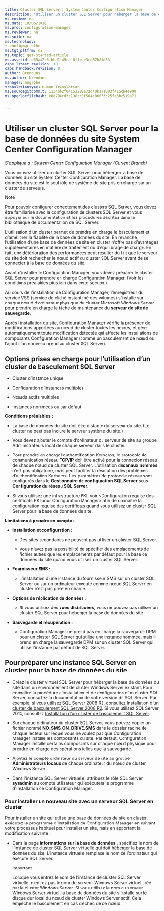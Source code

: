 ```yaml
---
title: Cluster SQL Server | System Center Configuration Manager
description: "Utiliser un cluster SQL Server pour héberger la base de données du site System Center Configuration Manager. Inclut des informations sur les options prises en charge."
ms.custom: na
ms.date: 10/06/2016
ms.prod: configuration-manager
ms.reviewer: na
ms.suite: na
ms.technology:
- configmgr-other
ms.tgt_pltfrm: na
ms.topic: get-started-article
ms.assetid: d09a82c6-bbd1-49ca-8ffe-e3ce87b85d33
caps.latest.revision: 10
caps.handback.revision: 0
author: Brenduns
ms.author: brenduns
manager: angrobe
translationtype: Human Translation
ms.sourcegitcommit: 1134bb2f04152288e72d40b1b1083f415cb4e900
ms.openlocfilehash: e8d708cd3c138cc0f564e86073c25fa3bc519a71


---
```

# <a name="use-a-sql-server-cluster-for-the-system-center-configuration-manager-site-database"></a>Utiliser un cluster SQL Server pour la base de données du site System Center Configuration Manager

*S’applique à : System Center Configuration Manager (Current Branch)*


 Vous pouvez utiliser un cluster SQL Server pour héberger la base de données du site System Center Configuration Manager. La base de données du site est le seul rôle de système de site pris en charge sur un cluster de serveurs.  

> [!NOTE]  
>  Pour pouvoir configurer correctement des clusters SQL Server, vous devez être familiarisé avec la configuration de clusters SQL Server et vous appuyer sur la documentation et les procédures décrites dans la bibliothèque de documentation de SQL Server.  

 L’utilisation d’un cluster permet de prendre en charge le basculement et d’améliorer la fiabilité de la base de données du site. En revanche, l’utilisation d’une base de données de site en cluster n’offre pas d’avantages supplémentaires en matière de traitement ou d’équilibrage de charge. En fait, une détérioration des performances peut résulter du fait que le serveur du site doit rechercher le nœud actif du cluster SQL Server avant de se connecter à la base de données du site.  

 Avant d’installer le Configuration Manager, vous devez préparer le cluster SQL Server pour prendre en charge Configuration Manager. (Voir les conditions préalables plus loin dans cette section.)  

 Au cours de l’installation de Configuration Manager, l’enregistreur du service VSS (service de cliché instantané des volumes) s’installe sur chaque nœud d’ordinateur physique du cluster Microsoft Windows Server pour prendre en charge la tâche de maintenance du **serveur de site de sauvegarde**.  

 Après l’installation du site, Configuration Manager vérifie la présence de modifications apportées au nœud de cluster toutes les heures, et gère automatiquement toute modification détectée qui affecte les installations de composants Configuration Manager (comme un basculement de nœud ou l’ajout d’un nouveau nœud au cluster SQL Server).  

## <a name="supported-options-for-using-a-sql-server-failover-cluster"></a>Options prises en charge pour l’utilisation d’un cluster de basculement SQL Server

-   Cluster d’instance unique  

-   Configuration d’instances multiples  

-   Nœuds actifs multiples  

-   Instances nommées ou par défaut  

**Conditions préalables :**  

-   La base de données du site doit être distante du serveur du site. (Le cluster ne peut pas inclure le serveur système du site.)  

-   Vous devez ajouter le compte d’ordinateur du serveur de site au groupe Administrateurs local de chaque serveur dans le cluster.  

-   Pour prendre en charge l’authentification Kerberos, le protocole de communication réseau **TCP/IP** doit être activé pour la connexion réseau de chaque nœud de cluster SQL Server. L’utilisation de**canaux nommés** n’est pas obligatoire, mais peut faciliter la résolution des problèmes d’authentification Kerberos. Les paramètres de protocole réseau sont configurés dans le **Gestionnaire de configuration SQL Server** sous **Configuration du réseau SQL Server**.  

-   Si vous utilisez une infrastructure PKI, voir &lt;Configuration requise des certificats PKI pour Configuration Manager> afin de connaître la configuration requise des certificats quand vous utilisez un cluster SQL Server pour la base de données du site.  

**Limitations à prendre en compte :**  

-   **Installation et configuration :**  

    -   Des sites secondaires ne peuvent pas utiliser un cluster SQL Server.  

    -   Vous n’avez pas la possibilité de spécifier des emplacements de fichier autres que les emplacements par défaut pour la base de données du site quand vous utilisez un cluster SQL Server.  

-   **Fournisseur SMS :**  

    -   L’installation d’une instance du fournisseur SMS sur un cluster SQL Server ou sur un ordinateur exécuté comme nœud SQL Server en cluster n’est pas prise en charge.  

-   **Options de réplication de données :**  

    -   Si vous utilisez des **vues distribuées**, vous ne pouvez pas utiliser un cluster SQL Server pour héberger la base de données du site.  

-   **Sauvegarde et récupération :**  

    -   Configuration Manager ne prend pas en charge la sauvegarde DPM pour un cluster SQL Server qui utilise une instance nommée, mais il prend en charge la sauvegarde DPM sur un cluster SQL Server qui utilise l'instance par défaut de SQL Server.  

## <a name="to-prepare-a-clustered-sql-server-instance-for-the-site-database"></a>Pour préparer une instance SQL Server en cluster pour la base de données du site  

-   Créez le cluster virtuel SQL Server pour héberger la base de données du site dans un environnement de cluster Windows Server existant. Pour connaître la procédure d’installation et de configuration d’un cluster SQL Server, consultez la documentation de votre version de SQL Server. Par exemple, si vous utilisez SQL Server 2008 R2, consultez  [Installation d’un cluster de basculement SQL Server 2008 R2](http://go.microsoft.com/fwlink/p/?LinkId=240231). Si vous utilisez SQL Server 2014, consultez [Installation d’un cluster de basculement SQL Server](https://technet.microsoft.com/library/hh231721\(v=sql.120\).aspx).  

-   Sur chaque ordinateur du cluster SQL Server, vous pouvez copier un fichier nommé **NO_SMS_ON_DRIVE.SMS** dans le dossier racine de chaque lecteur sur lequel vous ne voulez pas que Configuration Manager installe les composants du site. Par défaut, Configuration Manager installe certains composants sur chaque nœud physique pour prendre en charge des opérations telles que la sauvegarde.  

-   Ajoutez le compte ordinateur du serveur de site au groupe **Administrateurs locaux** de chaque ordinateur du nœud de cluster Windows Server.  

-   Dans l'instance SQL Server virtuelle, attribuez le rôle SQL Server **sysadmin** au compte utilisateur qui exécutera le programme d'installation de Configuration Manager.  

### <a name="to-install-a-new-site-using-a-clustered-sql-server"></a>Pour installer un nouveau site avec un serveur SQL Server en cluster  
 Pour installer un site qui utilise une base de données de site en cluster, exécutez le programme d’installation de Configuration Manager en suivant votre processus habituel pour installer un site, mais en apportant la modification suivante :  

-   Dans la page **Informations sur la base de données** , spécifiez le nom de l’instance de cluster SQL Server virtuelle qui doit héberger la base de données du site.  L’instance virtuelle remplace le nom de l’ordinateur qui exécute SQL Server.  

    > [!IMPORTANT]  
    >  Lorsque vous entrez le nom de l’instance de cluster SQL Server virtuelle, n’entrez pas le nom du serveur Windows Server virtuel créé par le cluster Windows Server. Si vous utilisez le nom du serveur Windows Server virtuel, la base de données du site s’installe sur le disque dur local du nœud de cluster Windows Server actif. Cela empêche le basculement en cas d’échec de ce nœud.  



<!--HONumber=Nov16_HO1-->


